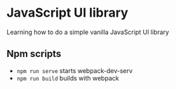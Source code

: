 # JavaScript UI library
Learning how to do a simple vanilla JavaScript UI library

## Npm scripts
- `npm run serve` starts webpack-dev-serv
- `npm run build` builds with webpack
